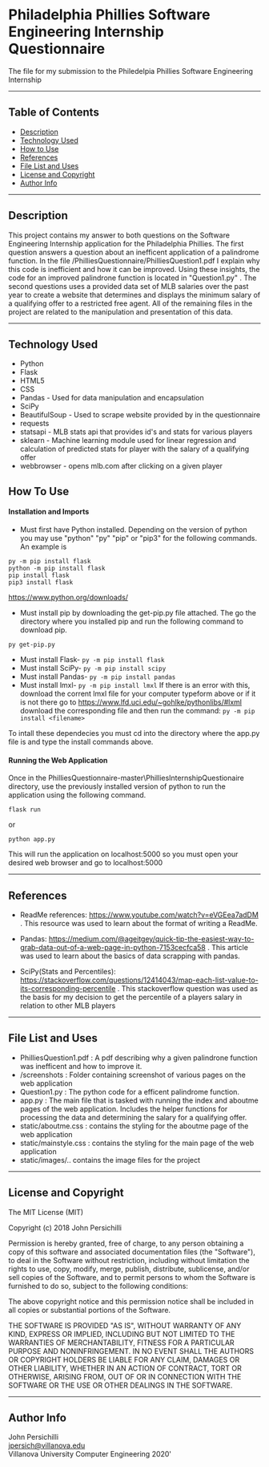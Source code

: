 # Philadelphia Phillies Software Engineering Internship Questionnaire

  The file for my submission to the Philedelpia Phillies Software Engineering Internship
  
---
## Table of Contents
- [Description](#description)
- [Technology Used](#technology-used)
- [How to Use](#how-to-use)
- [References](#references)
- [File List and Uses](#file-list-and-uses)
- [License and Copyright](#license-and-copyright)
- [Author Info](#author-info)
--- 
## Description

This project contains my answer to both questions on the Software Engineering Internship application for the Philadelphia Phillies.   The first question answers a question about an inefficent application of a palindrome function. In the file /PhilliesQuestionnaire/PhilliesQuestion1.pdf I explain why this code is inefficient and how it can be improved.  Using these insights, the code for an improved palindrone function is located in "Question1.py"  .  The second questions uses a provided data set of MLB salaries over the past year to create a website that determines and displays the minimum salary of a qualifying offer to a restricted free agent.  All of the remaining files in the project are related to the manipulation and presentation of this data.

---
## Technology Used
- Python
- Flask
- HTML5
- CSS
- Pandas - Used for data manipulation and encapsulation
- SciPy
- BeautifulSoup - Used to scrape website provided by in the questionnaire
- requests
- statsapi - MLB stats api that provides id's and stats for various players
- sklearn - Machine learning module used for linear regression and calculation of predicted stats for player with the salary of a qualifying offer
- webbrowser - opens mlb.com after clicking on a given player


## How To Use
#### Installation and Imports
- Must first have Python installed. Depending on the version of python you may use "python" "py" "pip" or "pip3" for the following commands. An example is
```
py -m pip install flask
python -m pip install flask
pip install flask
pip3 install flask
```
https://www.python.org/downloads/
- Must install pip by downloading the get-pip.py file attached.  The go the directory where you installed pip and run the following command to download pip.
```
py get-pip.py
```
- Must install Flask-
```py -m pip install flask```
- Must install SciPy-
```py -m pip install scipy```
- Must install Pandas-
```py -m pip install pandas```
- Must install lmxl-
```py -m pip install lmxl```
If there is an error with this, download the corrent lmxl file for your computer typeform above or if it is not there go to https://www.lfd.uci.edu/~gohlke/pythonlibs/#lxml download the corresponding file and then run the command:
```py -m pip install <filename>```

To intall these dependecies you must cd into the directory where the app.py file is and type the install commands above.

#### Running the Web Application
Once in the PhilliesQuestionnaire-master\PhilliesInternshipQuestionaire directory, use the previously installed version of python to run the application using the following command.
```
flask run
```
or
```
python app.py
```
This will run the application on localhost:5000 so you must open your desired web browser and go to localhost:5000



---

## References
- ReadMe references: https://www.youtube.com/watch?v=eVGEea7adDM . This resource was used to learn about the format of writing a ReadMe.
- Pandas: https://medium.com/@ageitgey/quick-tip-the-easiest-way-to-grab-data-out-of-a-web-page-in-python-7153cecfca58 . This article was used to learn about the basics of data scrapping with pandas.

- SciPy(Stats and Percentiles): https://stackoverflow.com/questions/12414043/map-each-list-value-to-its-corresponding-percentile . This stackoverflow question was used as the basis for my decision to get the percentile of a players salary in relation to other MLB players
--- 
## File List and Uses
- PhilliesQuestion1.pdf : A pdf describing why a given  palindrone function was inefficent and how to improve it.
- /screenshots : Folder containing screenshot of various pages on the web application
- Question1.py : The python code for a efficent palindrome function.
- app.py : The main file that is tasked with running the index and aboutme pages of the web application. Includes the helper functions for processing the data and determining the salary for a qualifying offer.
- static/aboutme.css : contains the styling for the aboutme page of the web application
- static/mainstyle.css : contains the styling for the main page of the web application
- static/images/.. contains the image files for the project
--- 
## License and Copyright
The MIT License (MIT)

Copyright (c) 2018 John Persichilli

Permission is hereby granted, free of charge, to any person obtaining a copy of this software and associated documentation files (the "Software"), to deal in the Software without restriction, including without limitation the rights to use, copy, modify, merge, publish, distribute, sublicense, and/or sell copies of the Software, and to permit persons to whom the Software is furnished to do so, subject to the following conditions:

The above copyright notice and this permission notice shall be included in all copies or substantial portions of the Software.

THE SOFTWARE IS PROVIDED "AS IS", WITHOUT WARRANTY OF ANY KIND, EXPRESS OR IMPLIED, INCLUDING BUT NOT LIMITED TO THE WARRANTIES OF MERCHANTABILITY, FITNESS FOR A PARTICULAR PURPOSE AND NONINFRINGEMENT. IN NO EVENT SHALL THE AUTHORS OR COPYRIGHT HOLDERS BE LIABLE FOR ANY CLAIM, DAMAGES OR OTHER LIABILITY, WHETHER IN AN ACTION OF CONTRACT, TORT OR OTHERWISE, ARISING FROM, OUT OF OR IN CONNECTION WITH THE SOFTWARE OR THE USE OR OTHER DEALINGS IN THE SOFTWARE.

---
## Author Info
John Persichilli \
jpersich@villanova.edu \
Villanova University Computer Engineering 2020'
